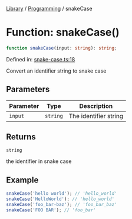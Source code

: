 <!-- markdownlint-disable -->
<!-- cspell: disable -->
[Library](../index.md) / [Programming](./index.md) / snakeCase

# Function: snakeCase()

```ts
function snakeCase(input: string): string;
```

Defined in: [snake-case.ts:18](https://github.com/technobuddha/library/blob/main/src/snake-case.ts#L18)

Convert an identifier string to snake case

## Parameters

| Parameter | Type | Description |
| ------ | ------ | ------ |
| `input` | `string` | The identifier string |

## Returns

`string`

the identifier in snake case

## Example

```typescript
snakeCase('hello world'); // 'hello_world'
snakeCase('HelloWorld'); // 'hello_world'
snakeCase('foo_bar-baz'); // 'foo_bar_baz'
snakeCase('FOO BAR'); // 'foo_bar'
```

